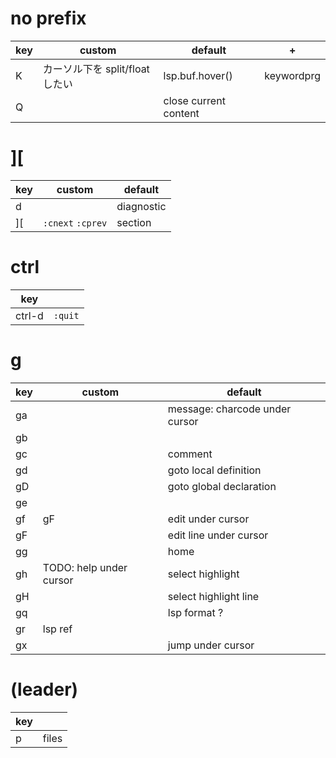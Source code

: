 # no prefix

| key | custom                          | default               | +          |
| --- | ------------------------------- | --------------------- | ---------- |
| K   | カーソル下を split/float したい | lsp.buf.hover()       | keywordprg |
| Q   |                                 | close current content |

# ][

| key | custom            | default    |
| --- | ----------------- | ---------- |
| d   |                   | diagnostic |
| ][  | `:cnext` `:cprev` | section    |

# ctrl

| key    |         |
| ------ | ------- |
| ctrl-d | `:quit` |

# g

| key | custom                  | default                        |
| --- | ----------------------- | ------------------------------ |
| ga  |                         | message: charcode under cursor |
| gb  |                         |
| gc  |                         | comment                        |
| gd  |                         | goto local definition          |
| gD  |                         | goto global declaration        |
| ge  |                         |
| gf  | gF                      | edit under cursor              |
| gF  |                         | edit line under cursor         |
| gg  |                         | home                           |
| gh  | TODO: help under cursor | select highlight               |
| gH  |                         | select highlight line          |
| gq  |                         | lsp format ?                   |
| gr  | lsp ref                 |
| gx  |                         | jump under cursor              |

# <SPACE> (leader)

| key |       |
| --- | ----- |
| p   | files |
